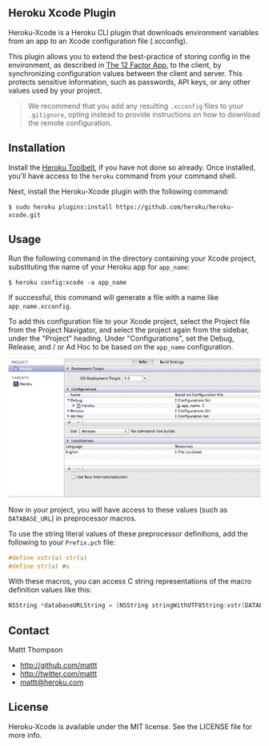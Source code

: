 Heroku Xcode Plugin
-------------------

Heroku-Xcode is a Heroku CLI plugin that downloads environment variables from an app to an Xcode configuration file (.xcconfig).

This plugin allows you to extend the best-practice of storing config in the environment, as described in [The 12 Factor App](http://www.12factor.net/config), to the client, by synchronizing configuration values between the client and server. This protects sensitive information, such as passwords, API keys, or any other values used by your project.

> We recommend that you add any resulting `.xcconfig` files to your `.gitignore`, opting instead to provide instructions on how to download the remote configuration.

## Installation

Install the [Heroku Toolbelt](https://toolbelt.heroku.com), if you have not done so already. Once installed, you'll have access to the `heroku` command from your command shell.

Next, install the Heroku-Xcode plugin with the following command:

```
$ sudo heroku plugins:install https://github.com/heroku/heroku-xcode.git
```

## Usage

Run the following command in the directory containing your Xcode project, substituting the name of your Heroku app for `app_name`:

```
$ heroku config:xcode -a app_name
```

If successful, this command will generate a file with a name like `app_name.xcconfig`.

To add this configuration file to your Xcode project, select the Project file from the Project Navigator, and select the project again from the sidebar, under the "Project" heading. Under "Configurations", set the Debug, Release, and / or Ad Hoc to be based on the `app_name` configuration.

![Xcode Configuration](https://github.com/heroku/heroku-xcode/raw/gh-pages/xcode-configuration-screenshot.png)

Now in your project, you will have access to these values (such as `DATABASE_URL`) in preprocessor macros.

To use the string literal values of these preprocessor definitions, add the following to your `Prefix.pch` file:

```c
#define xstr(a) str(a)
#define str(a) #a
```

With these macros, you can access C string representations of the macro definition values like this:

```objective-c
NSString *databaseURLString = [NSString stringWithUTF8String:xstr(DATABASE_URL)];
```

## Contact

Mattt Thompson

- http://github.com/mattt
- http://twitter.com/mattt
- mattt@heroku.com

## License

Heroku-Xcode is available under the MIT license. See the LICENSE file for more info.
